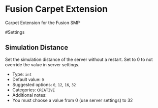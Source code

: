 # Fusion Carpet Extension
Carpet Extension for the Fusion SMP

#Settings
## Simulation Distance
Set the simulation distance of the server without a restart.
Set to 0 to not override the value in server settings. 
* Type: `int`  
* Default value: `0`  
* Suggested options: `0`, `12`, `16`, `32`  
* Categories: `CREATIVE`  
* Additional notes:  
* You must choose a value from 0 (use server settings) to 32
